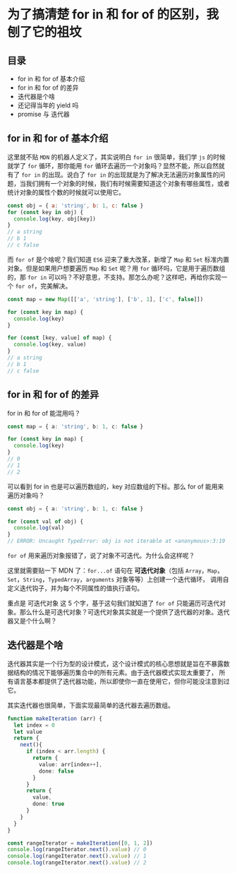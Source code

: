 # 为了搞清楚 for in 和 for of 的区别，我刨了它的祖坟

## 目录

- for in 和 for of 基本介绍
- for in 和 for of 的差异
- 迭代器是个啥
- 还记得当年的 yield 吗
- promise 与 迭代器



## for in 和 for of 基本介绍

这里就不贴 `MDN` 的机器人定义了，其实说明白 `for in` 很简单，我们学 `js` 的时候就学了 `for` 循环，那你能用 `for` 循环去遍历一个对象吗？显然不能，所以自然就有了 `for in` 的出现。说白了 `for in` 的出现就是为了解决无法遍历对象属性的问题，当我们拥有一个对象的时候，我们有时候需要知道这个对象有哪些属性，或者统计对象的属性个数的时候就可以使用它。

```javascript
const obj = { a: 'string', b: 1, c: false }
for (const key in obj) {
  console.log(key, obj[key])
}
// a string
// b 1
// c false
```

而 `for of` 是个啥呢？我们知道 `ES6` 迎来了重大改革，新增了 `Map` 和 `Set` 标准内置对象。但是如果用户想要遍历 `Map` 和 `Set` 呢？用 `for` 循环吗，它是用于遍历数组的，那 `for in` 可以吗？不好意思，不支持。那怎么办呢？这样吧，再给你实现一个 `for of`，完美解决。

```javascript
const map = new Map([['a', 'string'], ['b', 1], ['c', false]])

for (const key in map) {
  console.log(key)
}

for (const [key, value] of map) {
  console.log(key, value)
}
// a string
// b 1
// c false
```

## for in 和 for of 的差异

for in 和 for of 能混用吗？
```typescript
const map = { a: 'string', b: 1, c: false }

for (const key in map) {
  console.log(key)
}
// 0
// 1
// 2
```
可以看到 for in 也是可以遍历数组的，key 对应数组的下标。那么 for of 能用来遍历对象吗？

```typescript
const obj = { a: 'string', b: 1, c: false }

for (const val of obj) {
  console.log(val)
}
// ERROR: Uncaught TypeError: obj is not iterable at <anonymous>:3:19
```
`for of` 用来遍历对象报错了，说了对象不可迭代。为什么会这样呢？

这里就需要贴一下 MDN 了：`for...of` 语句在 **可迭代对象**（包括 `Array`，`Map`，`Set`，`String`，`TypedArray`，`arguments` 对象等等）上创建一个迭代循环，
调用自定义迭代钩子，并为每个不同属性的值执行语句。

重点是 可迭代对象 这 5 个字，基于这句我们就知道了 `for of` 只能遍历可迭代对象。那么什么是可迭代对象？可迭代对象其实就是一个提供了迭代器的对象。迭代器又是个什么啊？

## 迭代器是个啥

迭代器其实是一个行为型的设计模式，这个设计模式的核心思想就是旨在不暴露数据结构的情况下能够遍历集合中的所有元素。由于迭代器模式实现太重要了，
所有语言基本都提供了迭代器功能，所以即使你一直在使用它，但你可能没注意到过它。

其实迭代器也很简单，下面实现最简单的迭代器去遍历数组。
```typescript
function makeIteration (arr) {
  let index = 0
  let value
  return {
    next(){
      if (index < arr.length) {
        return {
          value: arr[index++],
          done: false
        }
      }
      return {
        value,
        done: true
      }
    }
  }
}

const rangeIterator = makeIteration([0, 1, 2])
console.log(rangeIterator.next().value) // 0
console.log(rangeIterator.next().value) // 1
console.log(rangeIterator.next().value) // 2
```

